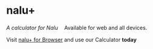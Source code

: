 # nalu+
 
*A calculator for Nalu*
ㅤAvailable for web and all devices.

Visit [nalu+ for Browser](https://nalumath.netlify.app) and use our Calculator **today**

